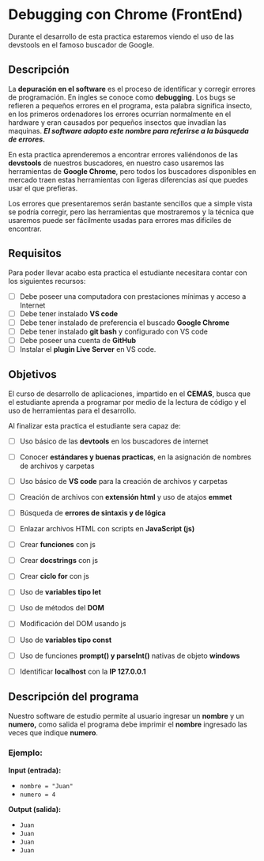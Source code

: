 #  Debugging con Chrome (FrontEnd)

Durante el desarrollo de esta practica estaremos viendo el uso  de las devstools en el famoso buscador de Google. 

## Descripción 

La **depuración en el software** es el proceso de identificar y corregir errores de programación. En ingles se conoce como **debugging**. Los bugs se refieren a pequeños errores en el programa, esta palabra significa insecto, en los primeros ordenadores los errores ocurrían normalmente en el hardware y eran causados por pequeños insectos que invadían las maquinas. ***El software adopto este nombre para referirse a la búsqueda de errores.*** 

En esta practica aprenderemos a encontrar  errores valiéndonos de las **devstools** de nuestros buscadores, en nuestro caso usaremos las herramientas de **Google Chrome**, pero todos los buscadores disponibles en mercado traen estas herramientas con ligeras diferencias así que puedes usar el que prefieras. 

Los errores que presentaremos serán bastante sencillos que a simple vista se podría corregir, pero las herramientas que mostraremos y la técnica que usaremos puede ser fácilmente usadas para errores mas difíciles de encontrar. 

## Requisitos

Para poder llevar acabo esta practica el estudiante necesitara contar con los siguientes recursos:

- [ ] Debe poseer una computadora con prestaciones mínimas y acceso a Internet
- [ ] Debe tener instalado **VS code**
- [ ] Debe tener instalado de preferencia el buscado **Google Chrome**
- [ ] Debe tener instalado **git bash** y configurado con VS code
- [ ] Debe poseer una cuenta de **GitHub**
- [ ] Instalar el **plugin Live Server** en VS code. 

## Objetivos

El curso de desarrollo de aplicaciones, impartido en el **CEMAS**, busca que el estudiante aprenda a programar por medio de la lectura de código y el uso de herramientas para el desarrollo.  

Al finalizar esta practica el estudiante sera capaz de:

- [ ] Uso básico de las **devtools** en los buscadores de internet
- [ ] Conocer **estándares y buenas practicas**, en la asignación de nombres de archivos y carpetas
- [ ] Uso básico de  **VS code** para la creación de archivos y carpetas
- [ ] Creación de archivos con **extensión html** y uso de atajos **emmet**
- [ ] Búsqueda de **errores de sintaxis y de lógica**
- [ ] Enlazar  archivos  HTML con scripts en **JavaScript (js)**
- [ ] Crear **funciones** con js
- [ ] Crear **docstrings** con js
- [ ] Crear **ciclo for** con js
- [ ] Uso de **variables tipo let**
- [ ] Uso de métodos del **DOM**
- [ ] Modificación del DOM usando js
- [ ] Uso de **variables tipo const**
- [ ] Uso de funciones **prompt() y parseInt()** nativas de objeto **windows**
- [ ] Identificar **localhost** con la **IP 127.0.0.1**



## Descripción del  programa 

Nuestro software de estudio permite al usuario ingresar un **nombre** y un **numero,** como salida el programa debe imprimir el **nombre** ingresado las veces que indique **numero**. 

### Ejemplo:

**Input (entrada):** 

- `nombre = "Juan"`
- `numero = 4`

**Output (salida):**

- `Juan`
- `Juan`
- `Juan`
- `Juan`

